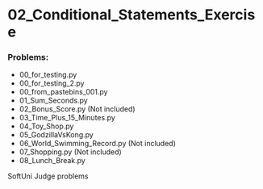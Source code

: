 # 02_Conditional_Statements_Exercise

### Problems:
- 00_for_testing.py
- 00_for_testing_2.py
- 00_from_pastebins_001.py
- 01_Sum_Seconds.py
- 02_Bonus_Score.py (Not included)
- 03_Time_Plus_15_Minutes.py
- 04_Toy_Shop.py
- 05_GodzillaVsKong.py
- 06_World_Swimming_Record.py (Not included)
- 07_Shopping.py (Not included)
- 08_Lunch_Break.py


SoftUni Judge problems
